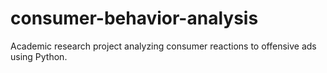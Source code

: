 # consumer-behavior-analysis
Academic research project analyzing consumer reactions to offensive ads using Python.
